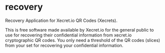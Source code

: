 # recovery
Recovery Application for Xecret.io QR Codes (Xecrets).

This is free software made available by Xecret.io for the general public to use for recovering their confidential information from xecret.io cryptographic QR codes. You only need a threshold of the QR codes (slices) from your set for recovering your confidential information.
